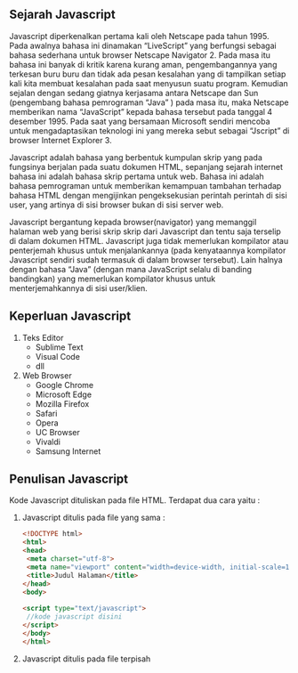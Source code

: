 ## Sejarah Javascript
Javascript diperkenalkan pertama kali oleh Netscape pada tahun 1995. Pada awalnya
bahasa ini dinamakan “LiveScript” yang berfungsi sebagai bahasa sederhana untuk
browser Netscape Navigator 2. Pada masa itu bahasa ini banyak di kritik karena
kurang aman, pengembangannya yang terkesan buru buru dan tidak ada pesan
kesalahan yang di tampilkan setiap kali kita membuat kesalahan pada saat menyusun
suatu program. Kemudian sejalan dengan sedang giatnya kerjasama antara Netscape
dan Sun (pengembang bahasa pemrograman “Java” ) pada masa itu, maka Netscape
memberikan nama “JavaScript” kepada bahasa tersebut pada tanggal 4 desember
1995. Pada saat yang bersamaan Microsoft sendiri mencoba untuk mengadaptasikan
teknologi ini yang mereka sebut sebagai “Jscript” di browser Internet Explorer 3.

Javascript adalah bahasa yang berbentuk kumpulan skrip yang pada fungsinya
berjalan pada suatu dokumen HTML, sepanjang sejarah internet bahasa ini adalah
bahasa skrip pertama untuk web. Bahasa ini adalah bahasa pemrograman untuk
memberikan kemampuan tambahan terhadap bahasa HTML dengan mengijinkan
pengeksekusian perintah perintah di sisi user, yang artinya di sisi browser bukan di
sisi server web.

Javascript bergantung kepada browser(navigator) yang memanggil halaman web yang
berisi skrip skrip dari Javascript dan tentu saja terselip di dalam dokumen HTML.
Javascript juga tidak memerlukan kompilator atau penterjemah khusus untuk
menjalankannya (pada kenyataannya kompilator Javascript sendiri sudah termasuk di
dalam browser tersebut). Lain halnya dengan bahasa “Java” (dengan mana JavaScript
selalu di banding bandingkan) yang memerlukan kompilator khusus untuk
menterjemahkannya di sisi user/klien.

## Keperluan Javascript
1. Teks Editor
   - Sublime Text
   - Visual Code
   - dll
2. Web Browser
   - Google Chrome
   - Microsoft Edge
   - Mozilla Firefox
   - Safari
   - Opera
   - UC Browser
   - Vivaldi
   - Samsung Internet

## Penulisan Javascript
Kode Javascript dituliskan pada file HTML. Terdapat dua cara yaitu :
1. Javascript ditulis pada file yang sama :
   ```HTML
   <!DOCTYPE html>
   <html>
   <head>
   	<meta charset="utf-8">
   	<meta name="viewport" content="width=device-width, initial-scale=1">
   	<title>Judul Halaman</title>
   </head>
   <body>
   	
   <script type="text/javascript">
   	//kode javascript disini
   </script>
   </body>
   </html>
   ```
3. Javascript ditulis pada file terpisah
